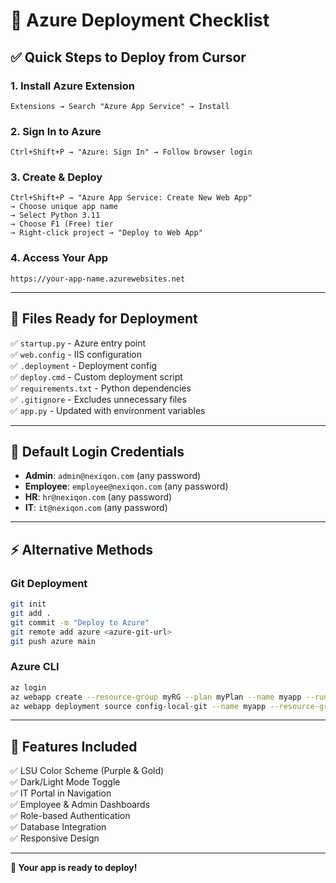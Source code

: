 # 🚀 Azure Deployment Checklist

## **✅ Quick Steps to Deploy from Cursor**

### **1. Install Azure Extension**
```
Extensions → Search "Azure App Service" → Install
```

### **2. Sign In to Azure**
```
Ctrl+Shift+P → "Azure: Sign In" → Follow browser login
```

### **3. Create & Deploy**
```
Ctrl+Shift+P → "Azure App Service: Create New Web App"
→ Choose unique app name
→ Select Python 3.11
→ Choose F1 (Free) tier
→ Right-click project → "Deploy to Web App"
```

### **4. Access Your App**
```
https://your-app-name.azurewebsites.net
```

---

## **📁 Files Ready for Deployment**

✅ `startup.py` - Azure entry point  
✅ `web.config` - IIS configuration  
✅ `.deployment` - Deployment config  
✅ `deploy.cmd` - Custom deployment script  
✅ `requirements.txt` - Python dependencies  
✅ `.gitignore` - Excludes unnecessary files  
✅ `app.py` - Updated with environment variables  

---

## **🔐 Default Login Credentials**

- **Admin**: `admin@nexiqon.com` (any password)
- **Employee**: `employee@nexiqon.com` (any password)
- **HR**: `hr@nexiqon.com` (any password)
- **IT**: `it@nexiqon.com` (any password)

---

## **⚡ Alternative Methods**

### **Git Deployment**
```bash
git init
git add .
git commit -m "Deploy to Azure"
git remote add azure <azure-git-url>
git push azure main
```

### **Azure CLI**
```bash
az login
az webapp create --resource-group myRG --plan myPlan --name myapp --runtime "PYTHON|3.11"
az webapp deployment source config-local-git --name myapp --resource-group myRG
```

---

## **🎯 Features Included**

✅ LSU Color Scheme (Purple & Gold)  
✅ Dark/Light Mode Toggle  
✅ IT Portal in Navigation  
✅ Employee & Admin Dashboards  
✅ Role-based Authentication  
✅ Database Integration  
✅ Responsive Design  

---

**🎉 Your app is ready to deploy!** 